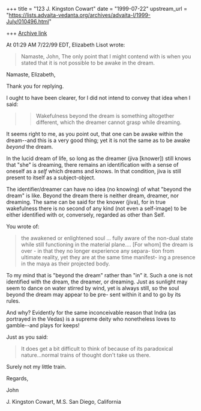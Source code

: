 +++
title = "123 J. Kingston Cowart"
date = "1999-07-22"
upstream_url = "https://lists.advaita-vedanta.org/archives/advaita-l/1999-July/010496.html"

+++
[Archive link](https://lists.advaita-vedanta.org/archives/advaita-l/1999-July/010496.html)

At 01:29 AM 7/22/99 EDT, Elizabeth Lisot wrote:
>Namaste, John,
>The only point that I might contend with is when you stated
>that it is not possible to be awake in the dream.

Namaste, Elizabeth,

Thank you for replying.

I ought to have been clearer, for I did not intend to convey that
idea when I said:

>>Wakefulness beyond the dream is something altogether different,
>>which the dreamer cannot grasp while dreaming.

It seems right to me, as you point out, that one can be awake within
the dream--and this is a very good thing;  yet it is not the same as to
be awake *beyond* the dream.

In the lucid dream of life, so long as the dreamer (jiva [knower])
still knows that "she" is dreaming, there remains an identification
with a sense of oneself as a *self* which dreams and knows.  In that
condition, jiva is still present to itself as a subject-object.

The identifier/dreamer can have no idea (no knowing) of what
"beyond the dream" is like. Beyond the dream there is neither
dream, dreamer, nor dreaming.  The same can be said for the
knower (jiva), for in true wakefulness there is no second of any
kind (not even a self-image) to be either identified with or,
conversely, regarded as other than Self.

You wrote of:
>the awakened or enlightened soul ... fully aware of the non-dual
>state while still functioning in the material plane....  [For whom]
>the dream is over - in that they no longer experience any separa-
>tion from ultimate reality, yet they are at the same time manifest-
>ing a presence in the maya as their projected body.

To my mind that is "beyond the dream" rather than "in" it.  Such
a one is not identified with the dream, the dreamer, or dreaming.
Just as sunlight may seem to dance on water stirred by wind, yet
is always still, so the soul beyond the dream may appear to be pre-
sent within it and to go by its rules.

And why?  Evidently for the same inconceivable reason that Indra
(as portrayed in the Vedas) is a supreme deity who nonetheless
loves to gamble--and plays for keeps!

Just as you said:

>It does get a bit difficult to think of because of its paradoxical
>nature...normal trains of thought don't take us there.

Surely not my little train.

Regards,

John

J. Kingston Cowart, M.S.
San Diego, California
<jkcowart at cari.net>

